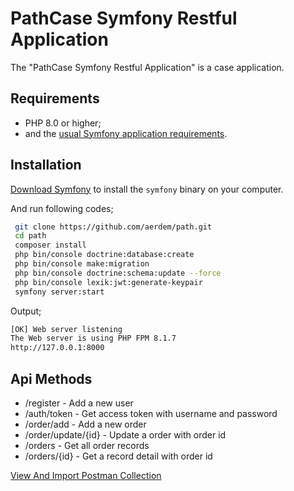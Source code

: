 PathCase Symfony Restful Application
====================================
The "PathCase Symfony Restful Application" is a case application.

Requirements
------------
* PHP 8.0 or higher;
* and the [usual Symfony application requirements][1].

Installation
------------
[Download Symfony][2] to install the `symfony` binary on your computer.

And run following codes;
```bash
 git clone https://github.com/aerdem/path.git   
 cd path
 composer install
 php bin/console doctrine:database:create
 php bin/console make:migration
 php bin/console doctrine:schema:update --force
 php bin/console lexik:jwt:generate-keypair
 symfony server:start
```
Output;
```bash
[OK] Web server listening                                                                                              
The Web server is using PHP FPM 8.1.7                                                                             
http://127.0.0.1:8000
```

Api Methods 
--------
* /register - Add a new user
* /auth/token - Get access token with username and password
* /order/add - Add a new order
* /order/update/{id} - Update a order with order id
* /orders - Get all order records
* /orders/{id} - Get a record detail with order id

[View And Import Postman Collection][3]

[1]: https://symfony.com/doc/current/setup.html#technical-requirements
[2]: https://symfony.com/download
[3]: https://www.getpostman.com/collections/e91bb777dae466e5c5ca
